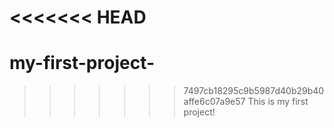 <<<<<<< HEAD
=======
# my-first-project-
>>>>>>> 7497cb18295c9b5987d40b29b40affe6c07a9e57
This is my first project!
